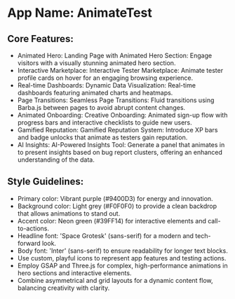 # **App Name**: AnimateTest

## Core Features:

- Animated Hero: Landing Page with Animated Hero Section: Engage visitors with a visually stunning animated hero section.
- Interactive Marketplace: Interactive Tester Marketplace: Animate tester profile cards on hover for an engaging browsing experience.
- Real-time Dashboards: Dynamic Data Visualization: Real-time dashboards featuring animated charts and heatmaps.
- Page Transitions: Seamless Page Transitions: Fluid transitions using Barba.js between pages to avoid abrupt content changes.
- Animated Onboarding: Creative Onboarding: Animated sign-up flow with progress bars and interactive checklists to guide new users.
- Gamified Reputation: Gamified Reputation System: Introduce XP bars and badge unlocks that animate as testers gain reputation.
- AI Insights: AI-Powered Insights Tool: Generate a panel that animates in to present insights based on bug report clusters, offering an enhanced understanding of the data.

## Style Guidelines:

- Primary color: Vibrant purple (#9400D3) for energy and innovation.
- Background color: Light grey (#F0F0F0) to provide a clean backdrop that allows animations to stand out.
- Accent color: Neon green (#39FF14) for interactive elements and call-to-actions.
- Headline font: 'Space Grotesk' (sans-serif) for a modern and tech-forward look.
- Body font: 'Inter' (sans-serif) to ensure readability for longer text blocks.
- Use custom, playful icons to represent app features and testing actions.
- Employ GSAP and Three.js for complex, high-performance animations in hero sections and interactive elements.
- Combine asymmetrical and grid layouts for a dynamic content flow, balancing creativity with clarity.